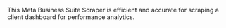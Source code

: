 This Meta Business Suite Scraper is efficient and accurate for scraping a client dashboard for performance analytics.
